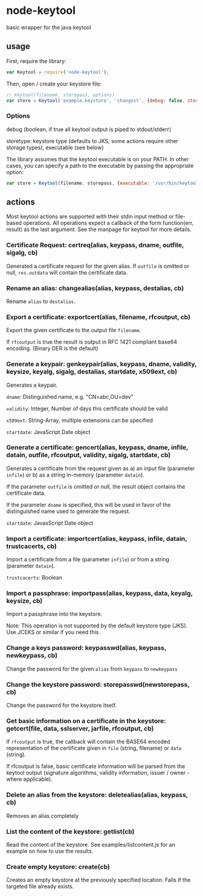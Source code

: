 node-keytool
============

basic wrapper for the java keytool

## usage

First, require the library:
```javascript
var Keytool = require('node-keytool');
```
Then, open / create your keystore file:
```javascript
// Keytool(filename, storepass, options)
var store = Keytool('example.keystore', 'changeit', {debug: false, storetype: 'JCEKS'});
```
### Options

debug (boolean, if true all keytool output is piped to stdout/stderr)

storetype: keystore type (defaults to JKS, some actions require other storage types), executable (see below)

The library assumes that the keytool executable is on your PATH.
In other cases, you can specify a path to the executable by passing the appropriate option:
```javascript
var store = Keytool(filename, storepass, {executable: '/usr/bin/keytool'});
```
## actions
Most keytool actions are supported with their stdin input method or file-based operations.
All operations expect a callback of the form function(err, result) as the last argument.
See the manpage for keytool for more details.

### Certificate Request: certreq(alias, keypass, dname, outfile, sigalg, cb)

Generated a certificate request for the given alias. If `outfile` is omitted or null, `res.outdata` will contain the certificate data.

### Rename an alias: changealias(alias, keypass, destalias, cb)

Rename `alias` to `destalias`.

### Export a certificate: exportcert(alias, filename, rfcoutput, cb)

Export the given certificate to the output file `filename`.

If `rfcoutput` is true the result is output in RFC 1421 compliant base64 encoding. (Binary DER is the default)

### Generate a keypair: genkeypair(alias, keypass, dname, validity, keysize, keyalg, sigalg, destalias, startdate, x509ext, cb)

Generates a keypair.

`dname`: Distinguished name, e.g. "CN=abc,OU=dev"

`validity`: Integer, Number of days this certificate should be valid

`x509ext`: String-Array, multiple extensions can be specified

`startdate`: JavaScript Date object

### Generate a certificate: gencert(alias, keypass, dname, infile, datain, outfile, rfcoutput, validity, sigalg, startdate, cb)

Generates a certificate from the request given as a) an input file (parameter `infile`) or b) as a string in-memory (parameter `datain`).

If the parameter `outfile` is omitted or null, the result object contains the certificate data.

If the parameter `dname` is specified, this will be used in favor of the distinguished name used to generate the request.

`startdate`: JavasScript Date object

### Import a certificate: importcert(alias, keypass, infile, datain, trustcacerts, cb) 

Import a certificate from a file (parameter `infile`) or from a string (parameter `datain`).

`trustcacerts`: Boolean

### Import a passphrase: importpass(alias, keypass, data, keyalg, keysize, cb)

Import a passphrase into the keystore.

Note: This operation is not supported by the default keystore type (JKS). Use JCEKS or similar if you need this.

### Change a keys password: keypasswd(alias, keypass, newkeypass, cb) 

Change the password for the given `alias` from `keypass` to `newkeypass`

### Change the keystore password: storepasswd(newstorepass, cb)

Change the password for the keystore itself.

### Get basic information on a certificate in the keystore: getcert(file, data, sslserver, jarfile, rfcoutput, cb)

If `rfcoutput` is true, the callback will contain the BASE64 encoded representation of the certificate given in `file` (string, filename) or `data` (string).

If rfcoutput is false, basic certificate information will be parsed from the keytool output (signature algorithms, validity information, issuer / owner - where applicable). 

### Delete an alias from the keystore: deletealias(alias, keypass, cb)

Removes an alias completely

### List the content of the keystore: getlist(cb)

Read the content of the keystore. See examples/listcontent.js for an example on how to use the results.

### Create empty keystore: create(cb)

Creates an empty keystore at the previously specified location. Fails if the targeted file already exists.

